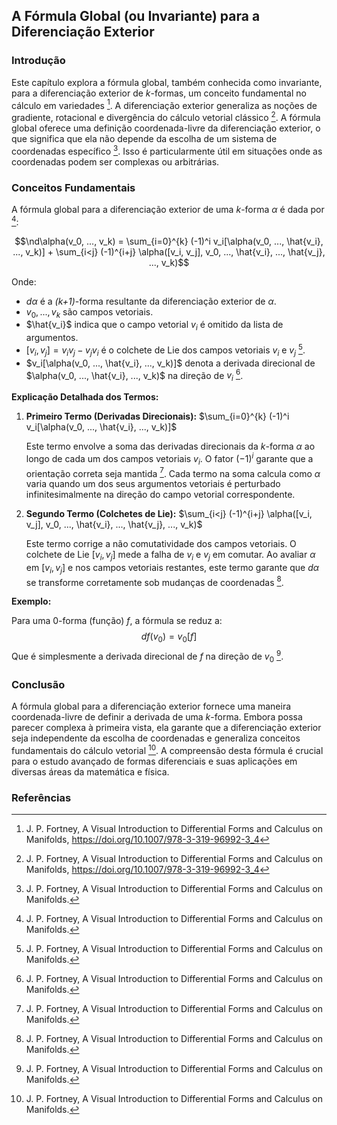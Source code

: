 ## A Fórmula Global (ou Invariante) para a Diferenciação Exterior

### Introdução
Este capítulo explora a fórmula global, também conhecida como invariante, para a diferenciação exterior de *k*-formas, um conceito fundamental no cálculo em variedades [^107]. A diferenciação exterior generaliza as noções de gradiente, rotacional e divergência do cálculo vetorial clássico [^107]. A fórmula global oferece uma definição coordenada-livre da diferenciação exterior, o que significa que ela não depende da escolha de um sistema de coordenadas específico [^108]. Isso é particularmente útil em situações onde as coordenadas podem ser complexas ou arbitrárias.

### Conceitos Fundamentais

A fórmula global para a diferenciação exterior de uma *k*-forma $\alpha$ é dada por [^108]:

$$\nd\alpha(v_0, ..., v_k) = \sum_{i=0}^{k} (-1)^i v_i[\alpha(v_0, ..., \hat{v_i}, ..., v_k)] + \sum_{i<j} (-1)^{i+j} \alpha([v_i, v_j], v_0, ..., \hat{v_i}, ..., \hat{v_j}, ..., v_k)$$

Onde:
*   $d\alpha$ é a *(k+1)*-forma resultante da diferenciação exterior de $\alpha$.
*   $v_0, ..., v_k$ são campos vetoriais.
*   $\hat{v_i}$ indica que o campo vetorial $v_i$ é omitido da lista de argumentos.
*   $[v_i, v_j] = v_i v_j - v_j v_i$ é o colchete de Lie dos campos vetoriais $v_i$ e $v_j$ [^108].
*   $v_i[\alpha(v_0, ..., \hat{v_i}, ..., v_k)]$ denota a derivada direcional de $\alpha(v_0, ..., \hat{v_i}, ..., v_k)$ na direção de $v_i$ [^108].

**Explicação Detalhada dos Termos:**

1.  **Primeiro Termo (Derivadas Direcionais):** $\sum_{i=0}^{k} (-1)^i v_i[\alpha(v_0, ..., \hat{v_i}, ..., v_k)]$

    Este termo envolve a soma das derivadas direcionais da *k*-forma $\alpha$ ao longo de cada um dos campos vetoriais $v_i$. O fator $(-1)^i$ garante que a orientação correta seja mantida [^108]. Cada termo na soma calcula como $\alpha$ varia quando um dos seus argumentos vetoriais é perturbado infinitesimalmente na direção do campo vetorial correspondente.

2.  **Segundo Termo (Colchetes de Lie):** $\sum_{i<j} (-1)^{i+j} \alpha([v_i, v_j], v_0, ..., \hat{v_i}, ..., \hat{v_j}, ..., v_k)$

    Este termo corrige a não comutatividade dos campos vetoriais. O colchete de Lie $[v_i, v_j]$ mede a falha de $v_i$ e $v_j$ em comutar. Ao avaliar $\alpha$ em $[v_i, v_j]$ e nos campos vetoriais restantes, este termo garante que $d\alpha$ se transforme corretamente sob mudanças de coordenadas [^108].

**Exemplo:**

Para uma 0-forma (função) $f$, a fórmula se reduz a:
$$df(v_0) = v_0[f]$$
Que é simplesmente a derivada direcional de $f$ na direção de $v_0$ [^108].

### Conclusão

A fórmula global para a diferenciação exterior fornece uma maneira coordenada-livre de definir a derivada de uma *k*-forma. Embora possa parecer complexa à primeira vista, ela garante que a diferenciação exterior seja independente da escolha de coordenadas e generaliza conceitos fundamentais do cálculo vetorial [^108]. A compreensão desta fórmula é crucial para o estudo avançado de formas diferenciais e suas aplicações em diversas áreas da matemática e física.

### Referências
[^107]: J. P. Fortney, A Visual Introduction to Differential Forms and Calculus on Manifolds, https://doi.org/10.1007/978-3-319-96992-3_4
[^108]: J. P. Fortney, A Visual Introduction to Differential Forms and Calculus on Manifolds.

<!-- END -->